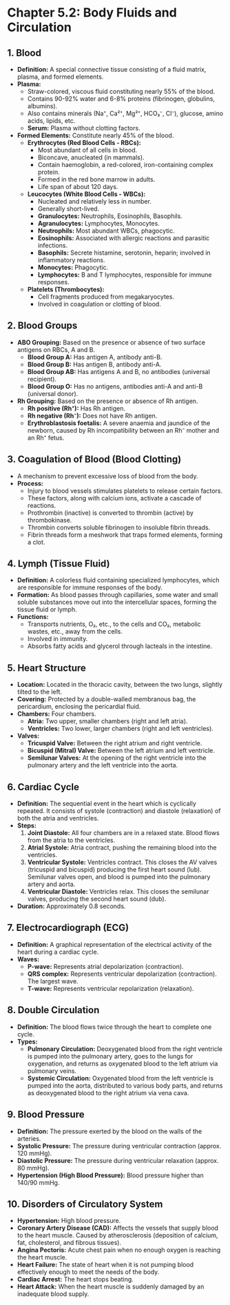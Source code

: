 # Chapter 5.2: Body Fluids and Circulation

## 1. Blood
- **Definition:** A special connective tissue consisting of a fluid matrix, plasma, and formed elements.
- **Plasma:**
    - Straw-colored, viscous fluid constituting nearly 55% of the blood.
    - Contains 90-92% water and 6-8% proteins (fibrinogen, globulins, albumins).
    - Also contains minerals (Na⁺, Ca²⁺, Mg²⁺, HCO₃⁻, Cl⁻), glucose, amino acids, lipids, etc.
    - **Serum:** Plasma without clotting factors.
- **Formed Elements:** Constitute nearly 45% of the blood.
    - **Erythrocytes (Red Blood Cells - RBCs):**
        - Most abundant of all cells in blood.
        - Biconcave, anucleated (in mammals).
        - Contain haemoglobin, a red-colored, iron-containing complex protein.
        - Formed in the red bone marrow in adults.
        - Life span of about 120 days.
    - **Leucocytes (White Blood Cells - WBCs):**
        - Nucleated and relatively less in number.
        - Generally short-lived.
        - **Granulocytes:** Neutrophils, Eosinophils, Basophils.
        - **Agranulocytes:** Lymphocytes, Monocytes.
        - **Neutrophils:** Most abundant WBCs, phagocytic.
        - **Eosinophils:** Associated with allergic reactions and parasitic infections.
        - **Basophils:** Secrete histamine, serotonin, heparin; involved in inflammatory reactions.
        - **Monocytes:** Phagocytic.
        - **Lymphocytes:** B and T lymphocytes, responsible for immune responses.
    - **Platelets (Thrombocytes):**
        - Cell fragments produced from megakaryocytes.
        - Involved in coagulation or clotting of blood.

## 2. Blood Groups
- **ABO Grouping:** Based on the presence or absence of two surface antigens on RBCs, A and B.
    - **Blood Group A:** Has antigen A, antibody anti-B.
    - **Blood Group B:** Has antigen B, antibody anti-A.
    - **Blood Group AB:** Has antigens A and B, no antibodies (universal recipient).
    - **Blood Group O:** Has no antigens, antibodies anti-A and anti-B (universal donor).
- **Rh Grouping:** Based on the presence or absence of Rh antigen.
    - **Rh positive (Rh⁺):** Has Rh antigen.
    - **Rh negative (Rh⁻):** Does not have Rh antigen.
    - **Erythroblastosis foetalis:** A severe anaemia and jaundice of the newborn, caused by Rh incompatibility between an Rh⁻ mother and an Rh⁺ fetus.

## 3. Coagulation of Blood (Blood Clotting)
- A mechanism to prevent excessive loss of blood from the body.
- **Process:**
    - Injury to blood vessels stimulates platelets to release certain factors.
    - These factors, along with calcium ions, activate a cascade of reactions.
    - Prothrombin (inactive) is converted to thrombin (active) by thrombokinase.
    - Thrombin converts soluble fibrinogen to insoluble fibrin threads.
    - Fibrin threads form a meshwork that traps formed elements, forming a clot.

## 4. Lymph (Tissue Fluid)
- **Definition:** A colorless fluid containing specialized lymphocytes, which are responsible for immune responses of the body.
- **Formation:** As blood passes through capillaries, some water and small soluble substances move out into the intercellular spaces, forming the tissue fluid or lymph.
- **Functions:**
    - Transports nutrients, O₂, etc., to the cells and CO₂, metabolic wastes, etc., away from the cells.
    - Involved in immunity.
    - Absorbs fatty acids and glycerol through lacteals in the intestine.

## 5. Heart Structure
- **Location:** Located in the thoracic cavity, between the two lungs, slightly tilted to the left.
- **Covering:** Protected by a double-walled membranous bag, the pericardium, enclosing the pericardial fluid.
- **Chambers:** Four chambers.
    - **Atria:** Two upper, smaller chambers (right and left atria).
    - **Ventricles:** Two lower, larger chambers (right and left ventricles).
- **Valves:**
    - **Tricuspid Valve:** Between the right atrium and right ventricle.
    - **Bicuspid (Mitral) Valve:** Between the left atrium and left ventricle.
    - **Semilunar Valves:** At the opening of the right ventricle into the pulmonary artery and the left ventricle into the aorta.

## 6. Cardiac Cycle
- **Definition:** The sequential event in the heart which is cyclically repeated. It consists of systole (contraction) and diastole (relaxation) of both the atria and ventricles.
- **Steps:**
    1. **Joint Diastole:** All four chambers are in a relaxed state. Blood flows from the atria to the ventricles.
    2. **Atrial Systole:** Atria contract, pushing the remaining blood into the ventricles.
    3. **Ventricular Systole:** Ventricles contract. This closes the AV valves (tricuspid and bicuspid) producing the first heart sound (lub). Semilunar valves open, and blood is pumped into the pulmonary artery and aorta.
    4. **Ventricular Diastole:** Ventricles relax. This closes the semilunar valves, producing the second heart sound (dub).
- **Duration:** Approximately 0.8 seconds.

## 7. Electrocardiograph (ECG)
- **Definition:** A graphical representation of the electrical activity of the heart during a cardiac cycle.
- **Waves:**
    - **P-wave:** Represents atrial depolarization (contraction).
    - **QRS complex:** Represents ventricular depolarization (contraction). The largest wave.
    - **T-wave:** Represents ventricular repolarization (relaxation).

## 8. Double Circulation
- **Definition:** The blood flows twice through the heart to complete one cycle.
- **Types:**
    - **Pulmonary Circulation:** Deoxygenated blood from the right ventricle is pumped into the pulmonary artery, goes to the lungs for oxygenation, and returns as oxygenated blood to the left atrium via pulmonary veins.
    - **Systemic Circulation:** Oxygenated blood from the left ventricle is pumped into the aorta, distributed to various body parts, and returns as deoxygenated blood to the right atrium via vena cava.

## 9. Blood Pressure
- **Definition:** The pressure exerted by the blood on the walls of the arteries.
- **Systolic Pressure:** The pressure during ventricular contraction (approx. 120 mmHg).
- **Diastolic Pressure:** The pressure during ventricular relaxation (approx. 80 mmHg).
- **Hypertension (High Blood Pressure):** Blood pressure higher than 140/90 mmHg.

## 10. Disorders of Circulatory System
- **Hypertension:** High blood pressure.
- **Coronary Artery Disease (CAD):** Affects the vessels that supply blood to the heart muscle. Caused by atherosclerosis (deposition of calcium, fat, cholesterol, and fibrous tissues).
- **Angina Pectoris:** Acute chest pain when no enough oxygen is reaching the heart muscle.
- **Heart Failure:** The state of heart when it is not pumping blood effectively enough to meet the needs of the body.
- **Cardiac Arrest:** The heart stops beating.
- **Heart Attack:** When the heart muscle is suddenly damaged by an inadequate blood supply.
